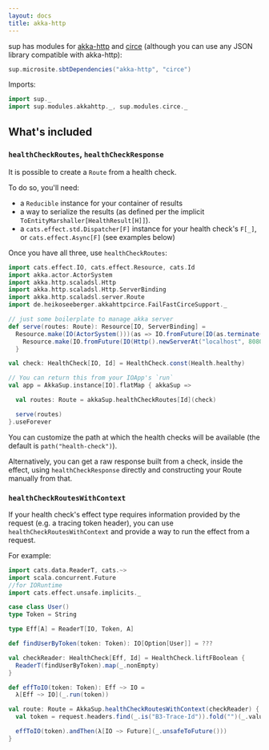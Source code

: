 ```yaml
---
layout: docs
title: akka-http
---
```


sup has modules for <a href="https://doc.akka.io/docs/akka-http/current/index.html" target="_blank">akka-http</a> and <a href="https://circe.github.io/circe/" target="_blank">circe</a> (although you can use any JSON library compatible with akka-http):

```scala mdoc:passthrough
sup.microsite.sbtDependencies("akka-http", "circe")
```

Imports:
```scala mdoc:silent
import sup._
import sup.modules.akkahttp._, sup.modules.circe._
```

## What's included

### `healthCheckRoutes`, `healthCheckResponse`

It is possible to create a `Route` from a health check.

To do so, you'll need:

- a `Reducible` instance for your container of results
- a way to serialize the results (as defined per the implicit `ToEntityMarshaller[HealthResult[H]]`).
- a `cats.effect.std.Dispatcher[F]` instance for your health check's `F[_]`, or `cats.effect.Async[F]` (see examples below)

Once you have all three, use `healthCheckRoutes`:

```scala mdoc
import cats.effect.IO, cats.effect.Resource, cats.Id
import akka.actor.ActorSystem
import akka.http.scaladsl.Http
import akka.http.scaladsl.Http.ServerBinding
import akka.http.scaladsl.server.Route
import de.heikoseeberger.akkahttpcirce.FailFastCirceSupport._

// just some boilerplate to manage akka server
def serve(routes: Route): Resource[IO, ServerBinding] =
  Resource.make(IO(ActorSystem()))(as => IO.fromFuture(IO(as.terminate())).void).flatMap { implicit system =>
    Resource.make(IO.fromFuture(IO(Http().newServerAt("localhost", 8080).bind(routes))))(binding => IO.fromFuture(IO(binding.unbind())).void)
  }

val check: HealthCheck[IO, Id] = HealthCheck.const(Health.healthy)

// You can return this from your IOApp's `run`
val app = AkkaSup.instance[IO].flatMap { akkaSup =>

  val routes: Route = akkaSup.healthCheckRoutes[Id](check)

  serve(routes)
}.useForever
```

You can customize the path at which the health checks will be available (the default is `path("health-check")`).

Alternatively, you can get a raw response built from a check, inside the effect, using `healthCheckResponse` directly
and constructing your Route manually from that.


### `healthCheckRoutesWithContext`

If your health check's effect type requires information provided by the request (e.g. a tracing token header),
you can use `healthCheckRoutesWithContext` and provide a way to run the effect from a request.

For example:

```scala mdoc
import cats.data.ReaderT, cats.~>
import scala.concurrent.Future
//for IORuntime
import cats.effect.unsafe.implicits._

case class User()
type Token = String

type Eff[A] = ReaderT[IO, Token, A]

def findUserByToken(token: Token): IO[Option[User]] = ???

val checkReader: HealthCheck[Eff, Id] = HealthCheck.liftFBoolean {
  ReaderT(findUserByToken).map(_.nonEmpty)
}

def effToIO(token: Token): Eff ~> IO =
  λ[Eff ~> IO](_.run(token))

val route: Route = AkkaSup.healthCheckRoutesWithContext(checkReader) { request =>
  val token = request.headers.find(_.is("B3-Trace-Id")).fold("")(_.value)

  effToIO(token).andThen(λ[IO ~> Future](_.unsafeToFuture()))
}
```
